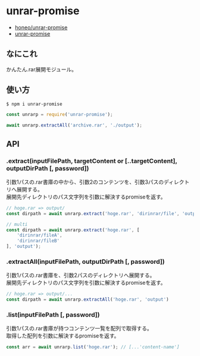 # unrar-promise
* [honeo/unrar-promise](https://github.com/honeo/unrar-promise)  
* [unrar-promise](https://www.npmjs.com/package/unrar-promise)

## なにこれ
かんたん.rar展開モジュール。

## 使い方
```sh
$ npm i unrar-promise
```
```js
const unrarp = require('unrar-promise');

await unrarp.extractAll('archive.rar', './output');
```

## API

### .extract(inputFilePath, targetContent or [..targetContent], outputDirPath [, password])
引数1パスの.rar書庫の中から、引数2のコンテンツを、引数3パスのディレクトリへ展開する。  
展開先ディレクトリのパス文字列を引数に解決するpromiseを返す。
```js
// hoge.rar => output/
const dirpath = await unrarp.extract('hoge.rar', 'dirinrar/file', 'output');

// multi
const dirpath = await unrarp.extract('hoge.rar', [
	'dirinrar/fileA',
	'dirinrar/fileB'
], 'output');
```

### .extractAll(inputFilePath, outputDirPath [, password])
引数1パスの.rar書庫を、引数2パスのディレクトリへ展開する。  
展開先ディレクトリのパス文字列を引数に解決するpromiseを返す。
```js
// hoge.rar => output/...
const dirpath = await unrarp.extractAll('hoge.rar', 'output')
```

### .list(inputFilePath [, password])
引数1パスの.rar書庫が持つコンテンツ一覧を配列で取得する。  
取得した配列を引数に解決するpromiseを返す。
```js
const arr = await unrarp.list('hoge.rar'); // [...'content-name']
```
